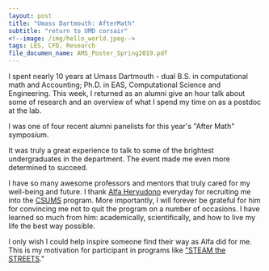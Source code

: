 ```yaml
---
layout: post
title: "Umass Dartmouth: AfterMath"
subtitle: "return to UMD corsair"
<!--image: /img/hello_world.jpeg-->
tags: LES, CFD, Research
file_documen_name: AMS_Poster_Spring2019.pdf
---
```


I spent nearly 10 years at Umass Dartmouth - dual B.S. in computational math and Accounting; Ph.D. in EAS, Computational Science and Engineering.
This week, I returned as an alumni give an hour talk about some of research and an overview of what I spend my time on as a postdoc at the lab.

I was one of four recent alumni panelists for this year's "After Math" symposium. 

It was truly a great experience to talk to some of the brightest undergraduates in the department. The event made me even more determined to succeed. 

I have so many awesome professors and mentors that truly cared for my well-being and future. I thank [Alfa Heryudono](http://www.math.umassd.edu/~aheryudono/) everyday for recruiting me into the [CSUMS](https://compmath.wordpress.com/) program. More importantly, I will forever be grateful for him for convincing me not to quit the program on a number of occasions. I have learned so much from him: academically, scientifically, and how to live my life the best way possible.

I only wish I could help inspire someone find their way as Alfa did for me. This is my motivation for participant in programs like ["STEAM the STREETS](https://bigpictureanthems.com/steam-the-streets/)."

<object data="{{ site.baseurl }}/assets/pdf/AMS_Poster_Spring2019.pdf" width="900" height="750" type='application/pdf'/></object>
